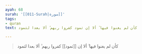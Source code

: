 ```yaml
---
ayah: 68
surah: '[[011-Surah|سورة]]'
tags:
- quran
text: كأن لم يغنوا فيها ۗ ألا إن ثمود كفروا ربهم ۗ ألا بعدا لثمود

---
```

> كأن لم يغنوا فيها ۗ ألا إن [[ثمود]] كفروا ربهم ۗ ألا بعدا لثمود
